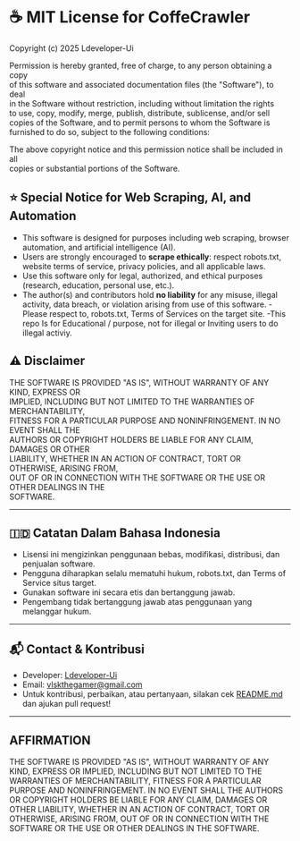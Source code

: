 # ☕ MIT License for CoffeCrawler

Copyright (c) 2025 Ldeveloper-Ui

Permission is hereby granted, free of charge, to any person obtaining a copy  
of this software and associated documentation files (the "Software"), to deal  
in the Software without restriction, including without limitation the rights  
to use, copy, modify, merge, publish, distribute, sublicense, and/or sell  
copies of the Software, and to permit persons to whom the Software is  
furnished to do so, subject to the following conditions:

The above copyright notice and this permission notice shall be included in all  
copies or substantial portions of the Software.

## ⭐ Special Notice for Web Scraping, AI, and Automation

- This software is designed for purposes including web scraping, browser automation, and artificial intelligence (AI).
- Users are strongly encouraged to **scrape ethically**: respect robots.txt, website terms of service, privacy policies, and all applicable laws.
- Use this software only for legal, authorized, and ethical purposes (research, education, personal use, etc.).
- The author(s) and contributors hold **no liability** for any misuse, illegal activity, data breach, or violation arising from use of this software.
-Please respect to, robots.txt, Terms of Services on the target site.
-This repo Is for Educational / purpose, not for illegal or Inviting users to do illegal activiy.

## ⚠️ Disclaimer

THE SOFTWARE IS PROVIDED "AS IS", WITHOUT WARRANTY OF ANY KIND, EXPRESS OR  
IMPLIED, INCLUDING BUT NOT LIMITED TO THE WARRANTIES OF MERCHANTABILITY,  
FITNESS FOR A PARTICULAR PURPOSE AND NONINFRINGEMENT. IN NO EVENT SHALL THE  
AUTHORS OR COPYRIGHT HOLDERS BE LIABLE FOR ANY CLAIM, DAMAGES OR OTHER  
LIABILITY, WHETHER IN AN ACTION OF CONTRACT, TORT OR OTHERWISE, ARISING FROM,  
OUT OF OR IN CONNECTION WITH THE SOFTWARE OR THE USE OR OTHER DEALINGS IN THE  
SOFTWARE.

---

## 🇮🇩 Catatan Dalam Bahasa Indonesia

- Lisensi ini mengizinkan penggunaan bebas, modifikasi, distribusi, dan penjualan software.
- Pengguna diharapkan selalu mematuhi hukum, robots.txt, dan Terms of Service situs target.
- Gunakan software ini secara etis dan bertanggung jawab.  
- Pengembang tidak bertanggung jawab atas penggunaan yang melanggar hukum.

---

## 📬 Contact & Kontribusi

- Developer: [Ldeveloper-Ui](https://github.com/Ldeveloper-Ui)
- Email: vlskthegamer@gmail.com
- Untuk kontribusi, perbaikan, atau pertanyaan, silakan cek [README.md](./README.md) dan ajukan pull request!

---

## AFFIRMATION
THE SOFTWARE IS PROVIDED "AS IS", WITHOUT WARRANTY OF ANY KIND, EXPRESS OR IMPLIED, INCLUDING BUT NOT LIMITED TO THE WARRANTIES OF MERCHANTABILITY, FITNESS FOR A PARTICULAR PURPOSE AND NONINFRINGEMENT. IN NO EVENT SHALL THE AUTHORS OR COPYRIGHT HOLDERS BE LIABLE FOR ANY CLAIM, DAMAGES OR OTHER LIABILITY, WHETHER IN AN ACTION OF CONTRACT, TORT OR OTHERWISE, ARISING FROM, OUT OF OR IN CONNECTION WITH THE SOFTWARE OR THE USE OR OTHER DEALINGS IN THE SOFTWARE.